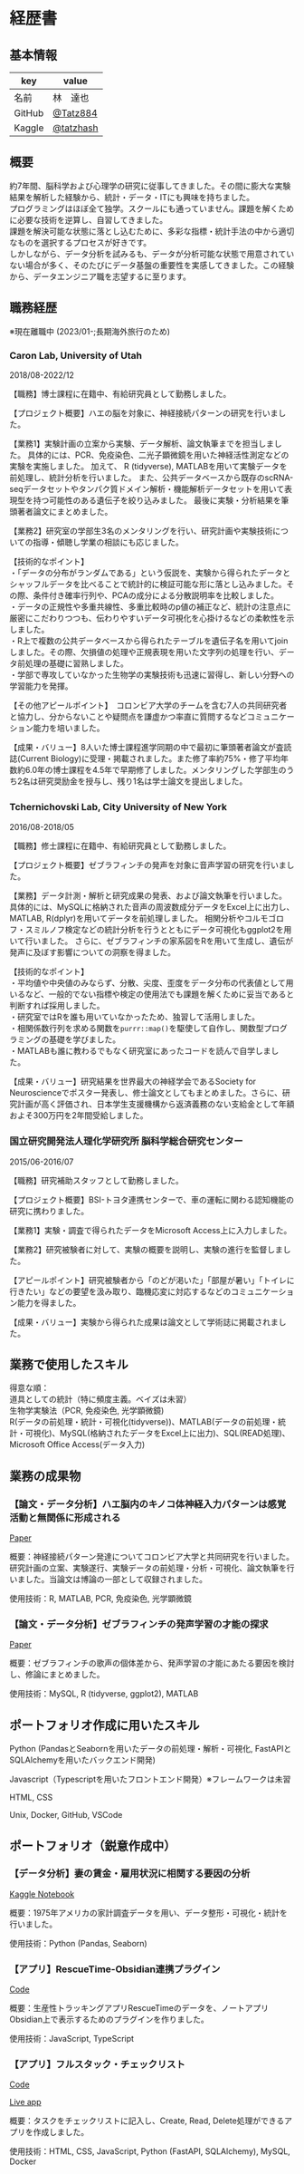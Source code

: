 # 経歴書

## 基本情報

|key|value|
|----|----|
|名前|林　達也|
|GitHub|[@Tatz884](https://github.com/Tatz884/)|
|Kaggle|[@tatzhash](https://www.kaggle.com/tatzhash) |


## 概要

約7年間、脳科学および心理学の研究に従事してきました。その間に膨大な実験結果を解析した経験から、統計・データ・ITにも興味を持ちました。  
プログラミングはほぼ全て独学。スクールにも通っていません。課題を解くために必要な技術を逆算し、自習してきました。  
課題を解決可能な状態に落とし込むために、多彩な指標・統計手法の中から適切なものを選択するプロセスが好きです。  
しかしながら、データ分析を試みるも、データが分析可能な状態で用意されていない場合が多く、そのたびにデータ基盤の重要性を実感してきました。この経験から、データエンジニア職を志望するに至ります。


## 職務経歴

※現在離職中 (2023/01-;長期海外旅行のため)

### Caron Lab, University of Utah
2018/08-2022/12

【職務】博士課程に在籍中、有給研究員として勤務しました。

【プロジェクト概要】ハエの脳を対象に、神経接続パターンの研究を行いました。

【業務1】実験計画の立案から実験、データ解析、論文執筆までを担当しました。
具体的には、PCR、免疫染色、二光子顕微鏡を用いた神経活性測定などの実験を実施しました。
加えて、 R (tidyverse), MATLABを用いて実験データを前処理し、統計分析を行いました。
また、公共データベースから既存のscRNA-seqデータセットやタンパク質ドメイン解析・機能解析データセットを用いて表現型を持つ可能性のある遺伝子を絞り込みました。
最後に実験・分析結果を筆頭著者論文にまとめました。

【業務2】研究室の学部生3名のメンタリングを行い、研究計画や実験技術についての指導・傾聴し学業の相談にも応じました。

【技術的なポイント】  
・「データの分布がランダムである」という仮説を、実験から得られたデータとシャッフルデータを比べることで統計的に検証可能な形に落とし込みました。その際、条件付き確率行列や、PCAの成分による分散説明率を比較しました。  
・データの正規性や多重共線性、多重比較時のp値の補正など、統計の注意点に厳密にこだわりつつも、伝わりやすいデータ可視化を心掛けるなどの柔軟性を示しました。  
・R上で複数の公共データベースから得られたテーブルを遺伝子名を用いてjoinしました。その際、欠損値の処理や正規表現を用いた文字列の処理を行い、データ前処理の基礎に習熟しました。   
・学部で専攻していなかった生物学の実験技術も迅速に習得し、新しい分野への学習能力を発揮。

【その他アピールポイント】　コロンビア大学のチームを含む7人の共同研究者と協力し、分からないことや疑問点を謙虚かつ率直に質問するなどコミュニケーション能力を培いました。

【成果・バリュー】8人いた博士課程進学同期の中で最初に筆頭著者論文が査読誌(Current Biology)に受理・掲載されました。また修了率約75%・修了平均年数約6.0年の博士課程を4.5年で早期修了しました。メンタリングした学部生のうち2名は研究奨励金を授与し、残り1名は学士論文を提出しました。

### Tchernichovski Lab, City University of New York　
2016/08-2018/05

【職務】修士課程に在籍中、有給研究員として勤務しました。

【プロジェクト概要】ゼブラフィンチの発声を対象に音声学習の研究を行いました。

【業務】データ計測・解析と研究成果の発表、および論文執筆を行いました。
具体的には、MySQLに格納された音声の周波数成分データをExcel上に出力し、MATLAB, R(dplyr)を用いてデータを前処理しました。
相関分析やコルモゴロフ・スミルノフ検定などの統計分析を行うとともにデータ可視化もggplot2を用いて行いました。
さらに、ゼブラフィンチの家系図をRを用いて生成し、遺伝が発声に及ぼす影響についての洞察を得ました。

【技術的なポイント】  
・平均値や中央値のみならず、分散、尖度、歪度をデータ分布の代表値として用いるなど、一般的でない指標や検定の使用法でも課題を解くために妥当であると判断すれば採用しました。  
・研究室ではRを誰も用いていなかったため、独習して活用しました。  
・相関係数行列を求める関数を`purrr::map()`を駆使して自作し、関数型プログラミングの基礎を学びました。  
・MATLABも誰に教わるでもなく研究室にあったコードを読んで自学しました。  

【成果・バリュー】研究結果を世界最大の神経学会であるSociety for Neuroscienceでポスター発表し、修士論文としてもまとめました。さらに、研究計画が高く評価され、日本学生支援機構から返済義務のない支給金として年額およそ300万円を2年間受給しました。

### 国立研究開発法人理化学研究所 脳科学総合研究センター
2015/06-2016/07

【職務】研究補助スタッフとして勤務しました。

【プロジェクト概要】BSI-トヨタ連携センターで、車の運転に関わる認知機能の研究に携わりました。

【業務1】実験・調査で得られたデータをMicrosoft Access上に入力しました。

【業務2】研究被験者に対して、実験の概要を説明し、実験の進行を監督しました。

【アピールポイント】研究被験者から「のどが渇いた」「部屋が暑い」「トイレに行きたい」などの要望を汲み取り、臨機応変に対応するなどのコミュニケーション能力を得ました。

【成果・バリュー】実験から得られた成果は論文として学術誌に掲載されました。


## 業務で使用したスキル
得意な順：  
道具としての統計（特に頻度主義。ベイズは未習）  
生物学実験法（PCR, 免疫染色, 光学顕微鏡)  
R(データの前処理・統計・可視化(tidyverse))、MATLAB(データの前処理・統計・可視化)、MySQL(格納されたデータをExcel上に出力)、SQL(READ処理)、Microsoft Office Access(データ入力)  


## 業務の成果物

### 【論文・データ分析】ハエ脳内のキノコ体神経入力パターンは感覚活動と無関係に形成される
[Paper](https://www.cell.com/current-biology/pdf/S0960-9822(22)01204-0.pdf)

概要：神経接続パターン発達についてコロンビア大学と共同研究を行いました。研究計画の立案、実験遂行、実験データの前処理・分析・可視化、論文執筆を行いました。当論文は博論の一部として収録されました。

使用技術：R, MATLAB, PCR, 免疫染色, 光学顕微鏡

### 【論文・データ分析】ゼブラフィンチの発声学習の才能の探求
[Paper](https://academicworks.cuny.edu/hc_sas_etds/359/)

概要：ゼブラフィンチの歌声の個体差から、発声学習の才能にあたる要因を検討し、修論にまとめました。

使用技術：MySQL, R (tidyverse, ggplot2), MATLAB


## ポートフォリオ作成に用いたスキル

Python (PandasとSeabornを用いたデータの前処理・解析・可視化, FastAPIとSQLAlchemyを用いたバックエンド開発)

Javascript（Typescriptを用いたフロントエンド開発）※フレームワークは未習

HTML, CSS

Unix, Docker, GitHub, VSCode


## ポートフォリオ（鋭意作成中）

### 【データ分析】妻の賃金・雇用状況に相関する要因の分析
[Kaggle Notebook](https://www.kaggle.com/code/tatzhash/what-factors-link-to-wife-s-wage)

概要：1975年アメリカの家計調査データを用い、データ整形・可視化・統計を行いました。

使用技術：Python (Pandas, Seaborn)

### 【アプリ】RescueTime-Obsidian連携プラグイン
[Code](https://github.com/Tatz884/RescueTime-Obsidian)

概要：生産性トラッキングアプリRescueTimeのデータを、ノートアプリObsidian上で表示するためのプラグインを作りました。

使用技術：JavaScript, TypeScript

### 【アプリ】フルスタック・チェックリスト
[Code](https://github.com/Tatz884/Tatz884.github.io/tree/main/To-do-list)

[Live app](https://tatz884.github.io/To-do-list/todo-list.html)

概要：タスクをチェックリストに記入し、Create, Read, Delete処理ができるアプリを作成しました。

使用技術：HTML, CSS, JavaScript, Python (FastAPI, SQLAlchemy), MySQL, Docker

